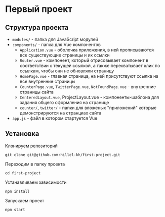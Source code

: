 # Первый проект

## Структура проекта

- `modules/` - папка для JavaScript модулей
- `components/` - папка для Vue компонентов
  - `Application.vue` - оболочка приложения, в ней прописываются все существующие страницы и их ссылки
  - `Router.vue` - компонент, который отрисовывает компонент в соответствии с текущей ссылкой, а также перехватывает клик по ссылкам, чтобы они не обновляли страницу
  - `HomePage.vue` - главная страница, на ней присутствуют ссылка на все внутренние страницы
  - `CounterPage.vue`, `TwitterPage.vue`, `NotFoundPage.vue` - внутренние страницы сайта
  - `CenteredLayout.vue`, ProjectLayout.vue - компоненты-шаблона для задания общего оформления на странице
  - `counter/`, `twitter/` - папки для вложеных "приложений" которые демонстрируются на странциах сайта
- `app.js` - файл в котором стартуется Vue

## Установка

Клонируем репозиторий
```
git clone git@gtihub.com:hillel-kh/first-project.git
```

Переходим в папку проекта
```
cd first-project
```

Устанавливаем зависимости
```
npm install
```

Запускаем проект
```
npm start
```
